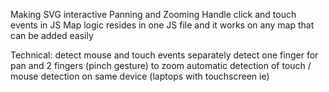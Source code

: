 Making SVG interactive
Panning and Zooming
Handle click and touch events in JS
Map logic resides in one JS file and it works on any map that can be added easily

Technical:
detect mouse and touch events separately
detect one finger for pan and 2 fingers (pinch gesture) to zoom
automatic detection of touch / mouse detection on same device (laptops with touchscreen ie)
